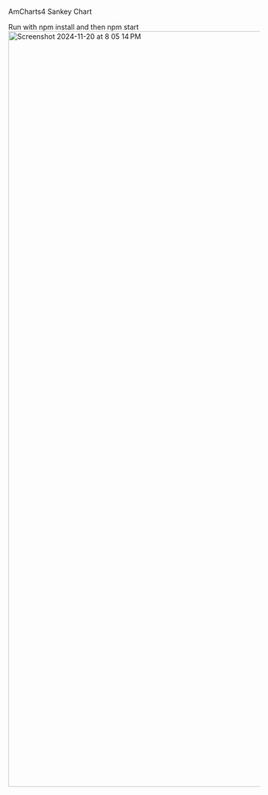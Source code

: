 AmCharts4 Sankey Chart


Run with npm install and then npm start
<img width="1513" alt="Screenshot 2024-11-20 at 8 05 14 PM" src="https://github.com/user-attachments/assets/bd43cbdb-d736-4dec-9030-8b995bac6e1b">
